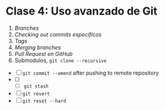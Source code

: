 # Clase 4: Uso avanzado de Git

1. _Branches_
2. _Checking out commits específicos_
3. _Tags_
4. _Merging branches_
5. _Pull Request en GitHub_
6. Submodulos, `git clone --recursive`
- [ ] `git commit --amend` after pushing to remote repository
- [ ] - [ ] `git stash`
- [ ] `git revert`
- [ ] `git reset --hard`
